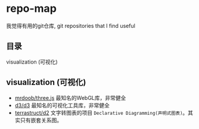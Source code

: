# repo-map
我觉得有用的git仓库, git repositories that I find useful

## 目录

visualization (可视化)

## visualization (可视化)

- [mrdoob/three.js](https://github.com/mrdoob/three.js)
最知名的WebGL库，非常健全
- [d3/d3](https://github.com/d3/d3)
最知名的可视化工具库，非常健全
- [terrastruct/d2](https://github.com/terrastruct/d2)
文字转图表的项目 `Declarative Diagramming(声明式图表)`。其实只有嵌套关系图。
